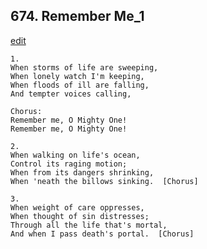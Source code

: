 
## 674.  Remember Me\_1
[edit](https://docs.google.com/document/d/17BVOwIWvn5Fpquz%2Dnt5Dp1CMNFZAnvMh/edit?mode=html)



    1.
    When storms of life are sweeping,
    When lonely watch I'm keeping,
    When floods of ill are falling,
    And tempter voices calling,

    Chorus:  
    Remember me, O Mighty One!
    Remember me, O Mighty One!

    2.
    When walking on life's ocean,
    Control its raging motion;
    When from its dangers shrinking,
    When 'neath the billows sinking.  [Chorus]

    3.
    When weight of care oppresses,
    When thought of sin distresses;
    Through all the life that's mortal,
    And when I pass death's portal.  [Chorus]
